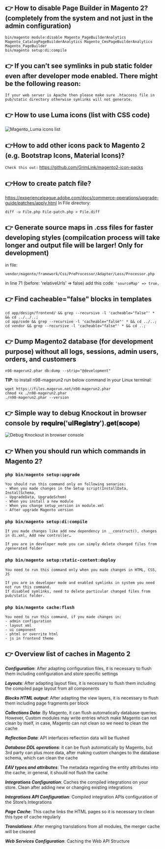 ## :point_right: How to disable Page Builder in Magento 2? (completely from the system and not just in the admin configuration)
```
bin/magento module:disable Magento_PageBuilderAnalytics Magento_CatalogPageBuilderAnalytics Magento_CmsPageBuilderAnalytics Magento_PageBuilder
bin/magento setup:di:compile
```

## :point_right: If you can’t see symlinks in pub static folder even after developer mode enabled. There might be the following reason:
`If your web server is Apache then please make sure .htaccess file in pub/static directory otherwise symlinks will not generate.`

## :point_right: How to use Luma icons (list with CSS code)
![Magento_Luma icons list](https://github.com/jq91/magento2-handy-snippets/blob/master/assets/luma-icons.png)

## :point_right:How to add other icons pack to Magento 2 (e.g. Bootstrap Icons, Material Icons)?
`Check this out:` https://github.com/GrimLink/magento2-icon-packs

## :point_right:How to create patch file?
https://experienceleague.adobe.com/docs/commerce-operations/upgrade-guide/patches/apply.html
In File directory:
```
diff -u File.php File-patch.php > File.diff
```

## :point_right: Generate source maps in .css files for faster developing styles (compilcation process will take longer and output file will be larger! Only for development)
in file:
```
vendor/magento/framework/Css/PreProcessor/Adapter/Less/Processor.php
```

in line 71 (before: 'relativeUrls' => false) add this code:
`'sourceMap' => true,`

## :point_right: Find cacheable="false" blocks in templates

```
cd app/design/frontend/ && grep --recursive -l 'cacheable="false"' * && cd ../../..;
cd app/code && grep --recursive -l 'cacheable="false"' * && cd ../..;
cd vendor && grep --recursive -l 'cacheable="false"' * && cd ..;
```

## :point_right: Dump Magento2 database (for development purpose) without all logs, sessions, admin users, orders, and customers
```
n98-magerun2.phar db:dump --strip="@development"
```

**TIP**: to install n98-magerun2 run below command in your Linux terminal:
```
wget https://files.magerun.net/n98-magerun2.phar
chmod +x ./n98-magerun2.phar
./n98-magerun2.phar --version
```

## :point_right: Simple way to debug Knockout in browser console by 𝐫𝐞𝐪𝐮𝐢𝐫𝐞('𝐮𝐢𝐑𝐞𝐠𝐢𝐬𝐭𝐫𝐲').𝐠𝐞𝐭(𝐬𝐜𝐨𝐩𝐞)
![Debug Knockout in browser console](https://github.com/jq91/magento2-handy-snippets/blob/master/assets/debug-knockout.jpg)

## :point_right: When you should run which commands in Magento 2?
### `php bin/magento setup:upgrade`
```
You should run this command only on following senarios:
- When you made changes in the Setup script(InstallData, InstallSchema,
- UpgradeData, UpgradeSchem)
- When you install a new module
- When you change setup_version in module.xml
- After upgrade Magento version
```

### `php bin/magento setup:di:compile`
```
If you made changes like add new dependency in __construct(), changes in di.xml, Add new controller…

If you are in developer mode you can simply delete changed files from /generated folder
```

### `php bin/magento setup:static-content:deploy`
```
You need to run this command only when you made changes in HTML, CSS, JS

If you are in developer mode and enabled symlinks in system you need not run this command. 
If disabled symlinks, need to delete particular changed files from pub/static folder.
```

### `php bin/magento cache:flush`
```
You need to run this command, if you made changes in:
- admin configuration
- layout xml
- ui component
- phtml or overrite html
- js in frontend theme
```

## :point_right: Overview list of caches in Magento 2
***Configuration***: After adapting configuration files, it is necessary to flush them including configuration and store specific settings

***Layouts***: After adapting layout files, it is necessary to flush them including the compiled page layout from all components

***Blocks HTML output***: After adapting the view layers, it is necessary to flush them including page fragments per block

***Collections Data***: By Magento, it can flush automatically database queries. However, Custom modules may write entries which make Magento can not clean by itself, in case, Magento can not clean so we need to clean the cache

***Reflection Data***: API interfaces reflection data will be flushed

***Database DDL operations***: it can be flush automatically by Magento, but 3rd party can plus more data, after making custom changes to the database schema, which can clean the cache

***EAV types and attributes***: The metadata regarding the entity attributes into the cache, in general, it should not flush the cache

***Integrations Configuration***: Caches the compiled integrations on your store. Clean after adding new or changing existing integrations

***Integrations API Configuration***: Compiled integration APIs configuration of the Store’s Integrations

***Page Cache***: This cache links the HTML pages so it is necessary to clean this type of cache regularly

***Translations***: After merging translations from all modules, the merger cache will be cleaned

***Web Services Configuration***: Caching the Web API Structure


